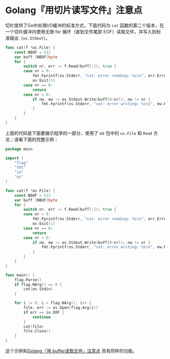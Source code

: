 # Golang『用切片读写文件』注意点

切片提供了Go中处理I/O缓冲的标准方式，下面代码为 `cat` 函数的第二个版本，在一个切片缓冲内使用无限 for 循环（直到文件尾部 EOF）读取文件，并写入到标准输出（`os.Stdout`）。

```go
func cat(f *os.File) {
	const NBUF = 512
	var buff [NBUF]byte
	for {
		switch nr, err := f.Read(buff[:]); true {
		case nr < 0:
			fmt.Fprintf(os.Stderr, "cat: error reading: %s\n", err.Error())
			os.Exit(1)
		case nr == 0:
			return
		case nr > 0:
			if nw, ew := os.Stdout.Write(buff[0:nr]); nw != nr {
				fmt.Fprintf(os.Stderr, "cat: error writing: %s\n", ew.Error())
			}
		}
	}
}
```

上面的代码是下面要展示程序的一部分，使用了 os 包中的 `os.File` 和 `Read` 方法；请看下面的完整示例：

```go
package main

import (
	"flag"
	"fmt"
	"io"
	"os"
)

func cat(f *os.File) {
	const NBUF = 512
	var buff [NBUF]byte
	for {
		switch nr, err := f.Read(buff[:]); true {
		case nr < 0:
			fmt.Fprintf(os.Stderr, "cat: error reading: %s\n", err.Error())
			os.Exit(1)
		case nr == 0:
			return
		case nr > 0:
			if nw, ew := os.Stdout.Write(buff[0:nr]); nw != nr {
				fmt.Fprintf(os.Stderr, "cat: error writing: %s\n", ew.Error())
			}
		}
	}
}

func main() {
	flag.Parse()
	if flag.NArg() == 0 {
		cat(os.Stdin)
	}

	for i := 0; i < flag.NArg(); i++ {
		file, err := os.Open(flag.Arg(i))
		if err == io.EOF {
			continue
		}
		cat(file)
		file.Close()
	}
}
``` 

这个示例和[Golang『用 buffer读取文件』注意点](https://github.com/wumoxi/written/blob/master/markdown/golang/notice/GolangUseBufferReadFile.md#golang%E7%94%A8-buffer%E8%AF%BB%E5%8F%96%E6%96%87%E4%BB%B6%E6%B3%A8%E6%84%8F%E7%82%B9) 具有同样的功能。
